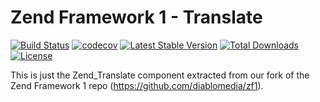 Zend Framework 1 - Translate
============================
[![Build Status](https://travis-ci.org/diablomedia/zf1-translate.svg?branch=master)](https://travis-ci.org/diablomedia/zf1-translate)
[![codecov](https://codecov.io/gh/diablomedia/zf1-translate/branch/master/graph/badge.svg)](https://codecov.io/gh/diablomedia/zf1-translate)
[![Latest Stable Version](https://poser.pugx.org/diablomedia/zendframework1-translate/v/stable)](https://packagist.org/packages/diablomedia/zendframework1-translate)
[![Total Downloads](https://poser.pugx.org/diablomedia/zendframework1-translate/downloads)](https://packagist.org/packages/diablomedia/zendframework1-translate)
[![License](https://poser.pugx.org/diablomedia/zendframework1-translate/license)](https://packagist.org/packages/diablomedia/zendframework1-translate)

This is just the Zend_Translate component extracted from our fork of the Zend Framework 1 repo (https://github.com/diablomedia/zf1).
